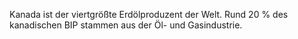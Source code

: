 Kanada ist der viertgrößte Erdölproduzent der Welt. Rund 20 % des kanadischen BIP stammen aus der Öl- und Gasindustrie.
